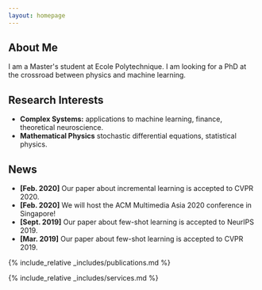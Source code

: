 ```yaml
---
layout: homepage
---
```


## About Me

I am a Master's student at Ecole Polytechnique. I am looking for a PhD at the crossroad between physics and machine learning. 

## Research Interests

- **Complex Systems:** applications to machine learning, finance, theoretical neuroscience.
- **Mathematical Physics** stochastic differential equations, statistical physics.

## News

- **[Feb. 2020]** Our paper about incremental learning is accepted to CVPR 2020.
- **[Feb. 2020]** We will host the ACM Multimedia Asia 2020 conference in Singapore!
- **[Sept. 2019]** Our paper about few-shot learning is accepted to NeurIPS 2019.
- **[Mar. 2019]** Our paper about few-shot learning is accepted to CVPR 2019.

{% include_relative _includes/publications.md %}

{% include_relative _includes/services.md %}
